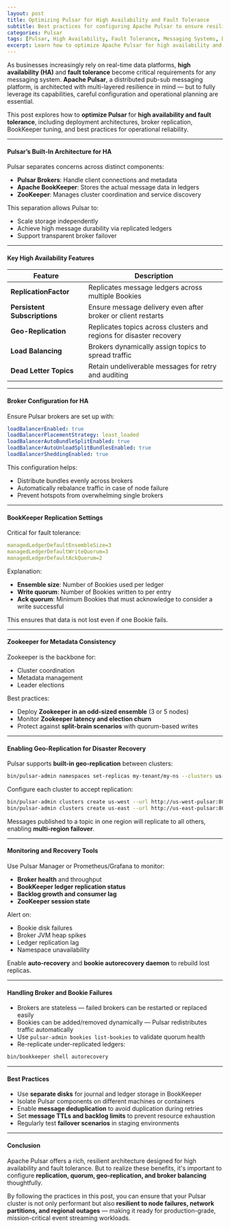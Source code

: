 ```yaml
---
layout: post
title: Optimizing Pulsar for High Availability and Fault Tolerance
subtitle: Best practices for configuring Apache Pulsar to ensure resilient and highly available messaging systems
categories: Pulsar
tags: [Pulsar, High Availability, Fault Tolerance, Messaging Systems, Distributed Systems, Apache Pulsar, Event Streaming]
excerpt: Learn how to optimize Apache Pulsar for high availability and fault tolerance. Discover configuration strategies, architectural insights, and recovery mechanisms to build resilient streaming platforms.
---
```

As businesses increasingly rely on real-time data platforms, **high availability (HA)** and **fault tolerance** become critical requirements for any messaging system. **Apache Pulsar**, a distributed pub-sub messaging platform, is architected with multi-layered resilience in mind — but to fully leverage its capabilities, careful configuration and operational planning are essential.

This post explores how to **optimize Pulsar** for **high availability and fault tolerance**, including deployment architectures, broker replication, BookKeeper tuning, and best practices for operational reliability.

---

#### Pulsar’s Built-In Architecture for HA

Pulsar separates concerns across distinct components:

- **Pulsar Brokers**: Handle client connections and metadata
- **Apache BookKeeper**: Stores the actual message data in ledgers
- **ZooKeeper**: Manages cluster coordination and service discovery

This separation allows Pulsar to:
- Scale storage independently
- Achieve high message durability via replicated ledgers
- Support transparent broker failover

---

#### Key High Availability Features

| Feature                    | Description                                                                 |
|----------------------------|-----------------------------------------------------------------------------|
| **ReplicationFactor**      | Replicates message ledgers across multiple Bookies                          |
| **Persistent Subscriptions** | Ensure message delivery even after broker or client restarts               |
| **Geo-Replication**        | Replicates topics across clusters and regions for disaster recovery         |
| **Load Balancing**         | Brokers dynamically assign topics to spread traffic                        |
| **Dead Letter Topics**     | Retain undeliverable messages for retry and auditing                        |

---

#### Broker Configuration for HA

Ensure Pulsar brokers are set up with:

```yaml
loadBalancerEnabled: true
loadBalancerPlacementStrategy: least_loaded
loadBalancerAutoBundleSplitEnabled: true
loadBalancerAutoUnloadSplitBundlesEnabled: true
loadBalancerSheddingEnabled: true
```

This configuration helps:
- Distribute bundles evenly across brokers
- Automatically rebalance traffic in case of node failure
- Prevent hotspots from overwhelming single brokers

---

#### BookKeeper Replication Settings

Critical for fault tolerance:

```yaml
managedLedgerDefaultEnsembleSize=3
managedLedgerDefaultWriteQuorum=3
managedLedgerDefaultAckQuorum=2
```

Explanation:
- **Ensemble size**: Number of Bookies used per ledger
- **Write quorum**: Number of Bookies written to per entry
- **Ack quorum**: Minimum Bookies that must acknowledge to consider a write successful

This ensures that data is not lost even if one Bookie fails.

---

#### Zookeeper for Metadata Consistency

Zookeeper is the backbone for:
- Cluster coordination
- Metadata management
- Leader elections

Best practices:
- Deploy **Zookeeper in an odd-sized ensemble** (3 or 5 nodes)
- Monitor **Zookeeper latency and election churn**
- Protect against **split-brain scenarios** with quorum-based writes

---

#### Enabling Geo-Replication for Disaster Recovery

Pulsar supports **built-in geo-replication** between clusters:

```bash
bin/pulsar-admin namespaces set-replicas my-tenant/my-ns --clusters us-west,us-east
```

Configure each cluster to accept replication:

```bash
bin/pulsar-admin clusters create us-west --url http://us-west-pulsar:8080
bin/pulsar-admin clusters create us-east --url http://us-east-pulsar:8080
```

Messages published to a topic in one region will replicate to all others, enabling **multi-region failover**.

---

#### Monitoring and Recovery Tools

Use Pulsar Manager or Prometheus/Grafana to monitor:

- **Broker health** and throughput
- **BookKeeper ledger replication status**
- **Backlog growth and consumer lag**
- **ZooKeeper session state**

Alert on:
- Bookie disk failures
- Broker JVM heap spikes
- Ledger replication lag
- Namespace unavailability

Enable **auto-recovery** and **bookie autorecovery daemon** to rebuild lost replicas.

---

#### Handling Broker and Bookie Failures

- Brokers are stateless — failed brokers can be restarted or replaced easily
- Bookies can be added/removed dynamically — Pulsar redistributes traffic automatically
- Use `pulsar-admin bookies list-bookies` to validate quorum health
- Re-replicate under-replicated ledgers:

```bash
bin/bookkeeper shell autorecovery
```

---

#### Best Practices

- Use **separate disks** for journal and ledger storage in BookKeeper
- Isolate Pulsar components on different machines or containers
- Enable **message deduplication** to avoid duplication during retries
- Set **message TTLs and backlog limits** to prevent resource exhaustion
- Regularly test **failover scenarios** in staging environments

---

#### Conclusion

Apache Pulsar offers a rich, resilient architecture designed for high availability and fault tolerance. But to realize these benefits, it's important to configure **replication, quorum, geo-replication, and broker balancing** thoughtfully.

By following the practices in this post, you can ensure that your Pulsar cluster is not only performant but also **resilient to node failures, network partitions, and regional outages** — making it ready for production-grade, mission-critical event streaming workloads.
